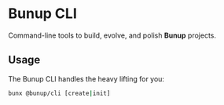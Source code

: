 # Bunup CLI

Command-line tools to build, evolve, and polish **Bunup** projects.

## Usage

The Bunup CLI handles the heavy lifting for you:

```sh
bunx @bunup/cli [create|init]
